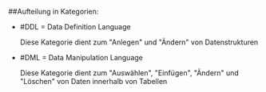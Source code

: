 ##Aufteilung in Kategorien:

 - #DDL = Data Definition Language

    Diese Kategorie dient zum "Anlegen" und "Ändern" von Datenstrukturen





 - #DML = Data Manipulation Language

    Diese Kategorie dient zum "Auswählen", "Einfügen", "Ändern" und "Löschen" von Daten innerhalb von Tabellen

